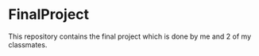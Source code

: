 # FinalProject
This repository contains the final project which is done by me and 2 of my classmates. 
